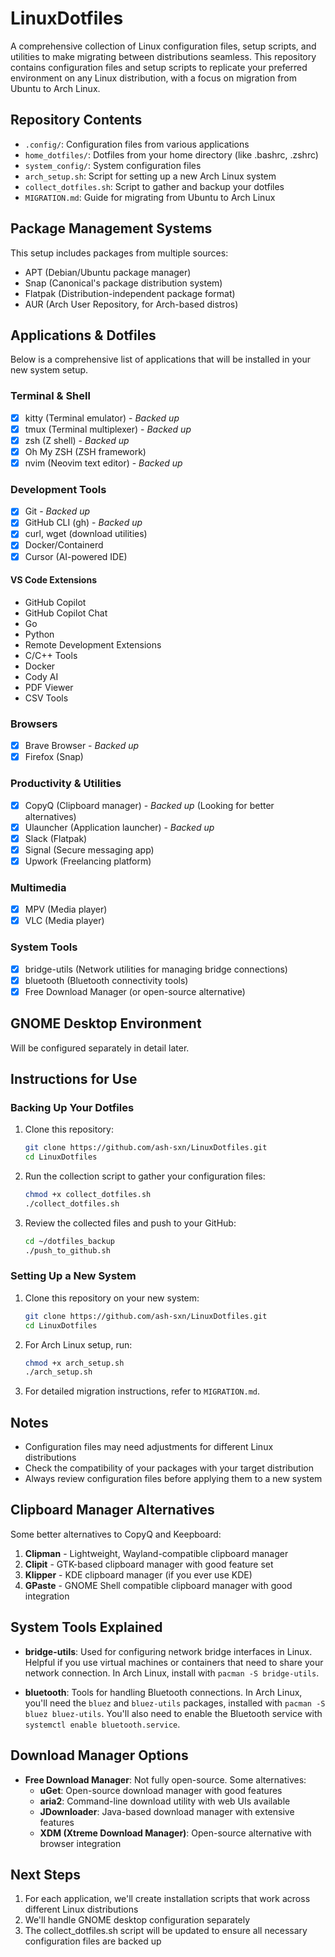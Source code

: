 # LinuxDotfiles

A comprehensive collection of Linux configuration files, setup scripts, and utilities to make migrating between distributions seamless. This repository contains configuration files and setup scripts to replicate your preferred environment on any Linux distribution, with a focus on migration from Ubuntu to Arch Linux.

## Repository Contents

* `.config/`: Configuration files from various applications
* `home_dotfiles/`: Dotfiles from your home directory (like .bashrc, .zshrc)
* `system_config/`: System configuration files
* `arch_setup.sh`: Script for setting up a new Arch Linux system
* `collect_dotfiles.sh`: Script to gather and backup your dotfiles
* `MIGRATION.md`: Guide for migrating from Ubuntu to Arch Linux

## Package Management Systems

This setup includes packages from multiple sources:
- APT (Debian/Ubuntu package manager)
- Snap (Canonical's package distribution system)
- Flatpak (Distribution-independent package format)
- AUR (Arch User Repository, for Arch-based distros)

## Applications & Dotfiles

Below is a comprehensive list of applications that will be installed in your new system setup.

### Terminal & Shell

- [x] kitty (Terminal emulator) - *Backed up*
- [x] tmux (Terminal multiplexer) - *Backed up*
- [x] zsh (Z shell) - *Backed up*
- [x] Oh My ZSH (ZSH framework)
- [x] nvim (Neovim text editor) - *Backed up*

### Development Tools

- [x] Git - *Backed up*
- [x] GitHub CLI (gh) - *Backed up*
- [x] curl, wget (download utilities)
- [x] Docker/Containerd
- [x] Cursor (AI-powered IDE)

#### VS Code Extensions
- GitHub Copilot
- GitHub Copilot Chat
- Go
- Python
- Remote Development Extensions
- C/C++ Tools
- Docker
- Cody AI
- PDF Viewer
- CSV Tools

### Browsers

- [x] Brave Browser - *Backed up*
- [x] Firefox (Snap)

### Productivity & Utilities

- [x] CopyQ (Clipboard manager) - *Backed up* (Looking for better alternatives)
- [x] Ulauncher (Application launcher) - *Backed up*
- [x] Slack (Flatpak)
- [x] Signal (Secure messaging app)
- [x] Upwork (Freelancing platform)

### Multimedia

- [x] MPV (Media player)
- [x] VLC (Media player)

### System Tools

- [x] bridge-utils (Network utilities for managing bridge connections)
- [x] bluetooth (Bluetooth connectivity tools)
- [x] Free Download Manager (or open-source alternative)

## GNOME Desktop Environment

Will be configured separately in detail later.

## Instructions for Use

### Backing Up Your Dotfiles

1. Clone this repository:
   ```bash
   git clone https://github.com/ash-sxn/LinuxDotfiles.git
   cd LinuxDotfiles
   ```

2. Run the collection script to gather your configuration files:
   ```bash
   chmod +x collect_dotfiles.sh
   ./collect_dotfiles.sh
   ```

3. Review the collected files and push to your GitHub:
   ```bash
   cd ~/dotfiles_backup
   ./push_to_github.sh
   ```

### Setting Up a New System

1. Clone this repository on your new system:
   ```bash
   git clone https://github.com/ash-sxn/LinuxDotfiles.git
   cd LinuxDotfiles
   ```

2. For Arch Linux setup, run:
   ```bash
   chmod +x arch_setup.sh
   ./arch_setup.sh
   ```

3. For detailed migration instructions, refer to `MIGRATION.md`.

## Notes

- Configuration files may need adjustments for different Linux distributions
- Check the compatibility of your packages with your target distribution
- Always review configuration files before applying them to a new system

## Clipboard Manager Alternatives

Some better alternatives to CopyQ and Keepboard:

1. **Clipman** - Lightweight, Wayland-compatible clipboard manager
2. **Clipit** - GTK-based clipboard manager with good feature set
3. **Klipper** - KDE clipboard manager (if you ever use KDE)
4. **GPaste** - GNOME Shell compatible clipboard manager with good integration

## System Tools Explained

- **bridge-utils**: Used for configuring network bridge interfaces in Linux. Helpful if you use virtual machines or containers that need to share your network connection. In Arch Linux, install with `pacman -S bridge-utils`.

- **bluetooth**: Tools for handling Bluetooth connections. In Arch Linux, you'll need the `bluez` and `bluez-utils` packages, installed with `pacman -S bluez bluez-utils`. You'll also need to enable the Bluetooth service with `systemctl enable bluetooth.service`.

## Download Manager Options

- **Free Download Manager**: Not fully open-source. Some alternatives:
  - **uGet**: Open-source download manager with good features
  - **aria2**: Command-line download utility with web UIs available
  - **JDownloader**: Java-based download manager with extensive features
  - **XDM (Xtreme Download Manager)**: Open-source alternative with browser integration

## Next Steps

1. For each application, we'll create installation scripts that work across different Linux distributions
2. We'll handle GNOME desktop configuration separately
3. The collect_dotfiles.sh script will be updated to ensure all necessary configuration files are backed up
